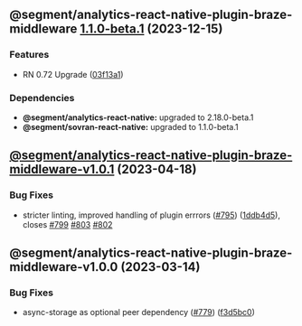 ## @segment/analytics-react-native-plugin-braze-middleware [1.1.0-beta.1](https://github.com/segmentio/analytics-react-native/compare/@segment/analytics-react-native-plugin-braze-middleware-v1.0.1...@segment/analytics-react-native-plugin-braze-middleware-v1.1.0-beta.1) (2023-12-15)


### Features

* RN 0.72 Upgrade ([03f13a1](https://github.com/segmentio/analytics-react-native/commit/03f13a19c79d8aaad726639de5f0327c748fed1f))



### Dependencies

* **@segment/analytics-react-native:** upgraded to 2.18.0-beta.1
* **@segment/sovran-react-native:** upgraded to 1.1.0-beta.1

## [@segment/analytics-react-native-plugin-braze-middleware-v1.0.1](https://github.com/segmentio/analytics-react-native/compare/@segment/analytics-react-native-plugin-braze-middleware-v1.0.0...@segment/analytics-react-native-plugin-braze-middleware-v1.0.1) (2023-04-18)


### Bug Fixes

* stricter linting, improved handling of plugin errrors ([#795](https://github.com/segmentio/analytics-react-native/issues/795)) ([1ddb4d5](https://github.com/segmentio/analytics-react-native/commit/1ddb4d571df794bc7eaa5c5302ed27b90faf9a73)), closes [#799](https://github.com/segmentio/analytics-react-native/issues/799) [#803](https://github.com/segmentio/analytics-react-native/issues/803) [#802](https://github.com/segmentio/analytics-react-native/issues/802)

## @segment/analytics-react-native-plugin-braze-middleware-v1.0.0 (2023-03-14)


### Bug Fixes

* async-storage as optional peer dependency ([#779](https://github.com/segmentio/analytics-react-native/issues/779)) ([f3d5bc0](https://github.com/segmentio/analytics-react-native/commit/f3d5bc024fe3ae988386aac8b9f6f3fc6d84677a))
